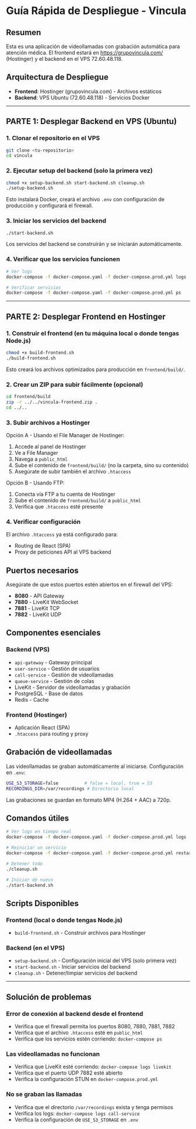 # Guía Rápida de Despliegue - Vincula

## Resumen
Esta es una aplicación de videollamadas con grabación automática para atención médica. El frontend estará en https://grupovincula.com/ (Hostinger) y el backend en el VPS 72.60.48.118.

## Arquitectura de Despliegue

- **Frontend**: Hostinger (grupovincula.com) - Archivos estáticos
- **Backend**: VPS Ubuntu (72.60.48.118) - Servicios Docker

---

## PARTE 1: Desplegar Backend en VPS (Ubuntu)

### 1. Clonar el repositorio en el VPS
```bash
git clone <tu-repositorio>
cd vincula
```

### 2. Ejecutar setup del backend (solo la primera vez)
```bash
chmod +x setup-backend.sh start-backend.sh cleanup.sh
./setup-backend.sh
```

Esto instalará Docker, creará el archivo `.env` con configuración de producción y configurará el firewall.

### 3. Iniciar los servicios del backend
```bash
./start-backend.sh
```

Los servicios del backend se construirán y se iniciarán automáticamente.

### 4. Verificar que los servicios funcionen
```bash
# Ver logs
docker-compose -f docker-compose.yaml -f docker-compose.prod.yml logs -f

# Verificar servicios
docker-compose -f docker-compose.yaml -f docker-compose.prod.yml ps
```

---

## PARTE 2: Desplegar Frontend en Hostinger

### 1. Construir el frontend (en tu máquina local o donde tengas Node.js)
```bash
chmod +x build-frontend.sh
./build-frontend.sh
```

Esto creará los archivos optimizados para producción en `frontend/build/`.

### 2. Crear un ZIP para subir fácilmente (opcional)
```bash
cd frontend/build
zip -r ../../vincula-frontend.zip .
cd ../..
```

### 3. Subir archivos a Hostinger

Opción A - Usando el File Manager de Hostinger:
1. Accede al panel de Hostinger
2. Ve a File Manager
3. Navega a `public_html`
4. Sube el contenido de `frontend/build/` (no la carpeta, sino su contenido)
5. Asegúrate de subir también el archivo `.htaccess`

Opción B - Usando FTP:
1. Conecta vía FTP a tu cuenta de Hostinger
2. Sube el contenido de `frontend/build/` a `public_html`
3. Verifica que `.htaccess` esté presente

### 4. Verificar configuración

El archivo `.htaccess` ya está configurado para:
- Routing de React (SPA)
- Proxy de peticiones API al VPS backend

## Puertos necesarios

Asegúrate de que estos puertos estén abiertos en el firewall del VPS:

- **8080** - API Gateway
- **7880** - LiveKit WebSocket
- **7881** - LiveKit TCP
- **7882** - LiveKit UDP

## Componentes esenciales

### Backend (VPS)
- `api-gateway` - Gateway principal
- `user-service` - Gestión de usuarios
- `call-service` - Gestión de videollamadas
- `queue-service` - Gestión de colas
- LiveKit - Servidor de videollamadas y grabación
- PostgreSQL - Base de datos
- Redis - Cache

### Frontend (Hostinger)
- Aplicación React (SPA)
- `.htaccess` para routing y proxy

## Grabación de videollamadas

Las videollamadas se graban automáticamente al iniciarse. Configuración en `.env`:

```bash
USE_S3_STORAGE=false          # false = local, true = S3
RECORDINGS_DIR=/var/recordings # Directorio local
```

Las grabaciones se guardan en formato MP4 (H.264 + AAC) a 720p.

## Comandos útiles

```bash
# Ver logs en tiempo real
docker-compose -f docker-compose.yaml -f docker-compose.prod.yml logs -f

# Reiniciar un servicio
docker-compose -f docker-compose.yaml -f docker-compose.prod.yml restart call-service

# Detener todo
./cleanup.sh

# Iniciar de nuevo
./start-backend.sh
```

## Scripts Disponibles

### Frontend (local o donde tengas Node.js)
- `build-frontend.sh` - Construir archivos para Hostinger

### Backend (en el VPS)
- `setup-backend.sh` - Configuración inicial del VPS (solo primera vez)
- `start-backend.sh` - Iniciar servicios del backend
- `cleanup.sh` - Detener/limpiar servicios del backend

---

## Solución de problemas

### Error de conexión al backend desde el frontend
- Verifica que el firewall permita los puertos 8080, 7880, 7881, 7882
- Verifica que el archivo `.htaccess` esté en `public_html`
- Verifica que los servicios estén corriendo: `docker-compose ps`

### Las videollamadas no funcionan
- Verifica que LiveKit esté corriendo: `docker-compose logs livekit`
- Verifica que el puerto UDP 7882 esté abierto
- Verifica la configuración STUN en `docker-compose.prod.yml`

### No se graban las llamadas
- Verifica que el directorio `/var/recordings` exista y tenga permisos
- Verifica los logs: `docker-compose logs call-service`
- Verifica la configuración de `USE_S3_STORAGE` en `.env`


